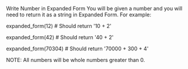 Write Number in Expanded Form
You will be given a number and you will need to return it as a string in Expanded Form. For example:

expanded_form(12) # Should return '10 + 2'

expanded_form(42) # Should return '40 + 2'

expanded_form(70304) # Should return '70000 + 300 + 4'

NOTE: All numbers will be whole numbers greater than 0.
